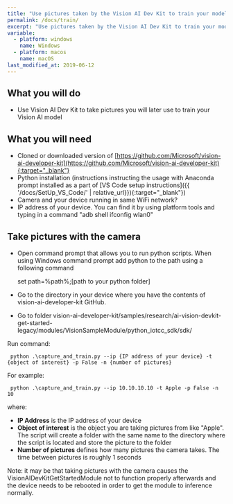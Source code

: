 ```yaml
---
title: "Use pictures taken by the Vision AI Dev Kit to train your model"
permalink: /docs/train/
excerpt: "Use pictures taken by the Vision AI Dev Kit to train your model"
variable:
  - platform: windows
    name: Windows
  - platform: macos
    name: macOS
last_modified_at: 2019-06-12
---
```


## What you will do

- Use Vision AI Dev Kit to take pictures you will later use to train your Vision AI model

## What you will need

- Cloned or downloaded version of [https://github.com/Microsoft/vision-ai-developer-kit](https://github.com/Microsoft/vision-ai-developer-kit){:target="_blank"}
- Python installation (instructions instructing the usage with Anaconda prompt installed as a part of [VS Code setup instructions]({{ '/docs/SetUp_VS_Code/' | relative_url}}){:target="_blank"})
- Camera and your device running in same WiFi network?
- IP address of your device. You can find it by using platform tools and typing in a command "adb shell ifconfig wlan0"

## Take pictures with the camera

- Open command prompt that allows you to run python scripts. When using Windows command prompt add python to the path using a following command

     set path=%path%;[path to your python folder]

- Go to the directory in your device where you have the contents of vision-ai-developer-kit GitHub. 
- Go to folder vision-ai-developer-kit/samples/research/ai-vision-devkit-get-started-legacy/modules/VisionSampleModule/python_iotcc_sdk/sdk/

Run command:

     
     python .\capture_and_train.py --ip {IP address of your device} -t {object of interest} -p False -n {number of pictures}
     

For example:

     
     python .\capture_and_train.py --ip 10.10.10.10 -t Apple -p False -n 10
     

where:
- **IP Address** is the IP address of your device
- **Object of interest** is the object you are taking pictures from like "Apple". The script will create a folder with the same name to the directory where the script is located and store the picture to the folder
- **Number of pictures** defines how many pictures the camera takes. The time between pictures is roughly 1 seconds

Note: it may be that taking pictures with the camera causes the VisionAIDevKitGetStartedModule not to function properly afterwards and the device needs to be rebooted in order to get the module to inference normally.





